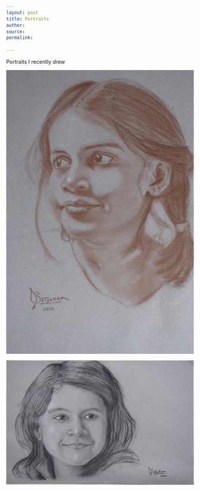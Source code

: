 ```yaml
---
layout: post
title: Portraits
author: 
source: 
permalink: 

---
```


Portraits I recently drew

![Srishti](/public/Srishti.jpg)

![Spruha](/public/Spruha.jpg)
